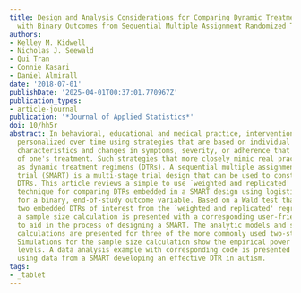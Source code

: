 ```yaml
---
title: Design and Analysis Considerations for Comparing Dynamic Treatment Regimens
  with Binary Outcomes from Sequential Multiple Assignment Randomized Trials
authors:
- Kelley M. Kidwell
- Nicholas J. Seewald
- Qui Tran
- Connie Kasari
- Daniel Almirall
date: '2018-07-01'
publishDate: '2025-04-01T00:37:01.770967Z'
publication_types:
- article-journal
publication: '*Journal of Applied Statistics*'
doi: 10/hh5r
abstract: In behavioral, educational and medical practice, interventions are often
  personalized over time using strategies that are based on individual behaviors and
  characteristics and changes in symptoms, severity, or adherence that are a result
  of one's treatment. Such strategies that more closely mimic real practice, are known
  as dynamic treatment regimens (DTRs). A sequential multiple assignment randomized
  trial (SMART) is a multi-stage trial design that can be used to construct effective
  DTRs. This article reviews a simple to use `weighted and replicated' estimation
  technique for comparing DTRs embedded in a SMART design using logistic regression
  for a binary, end-of-study outcome variable. Based on a Wald test that compares
  two embedded DTRs of interest from the `weighted and replicated' regression model,
  a sample size calculation is presented with a corresponding user-friendly applet
  to aid in the process of designing a SMART. The analytic models and sample size
  calculations are presented for three of the more commonly used two-stage SMART designs.
  Simulations for the sample size calculation show the empirical power reaches expected
  levels. A data analysis example with corresponding code is presented in the appendix
  using data from a SMART developing an effective DTR in autism.
tags:
- _tablet
---
```

